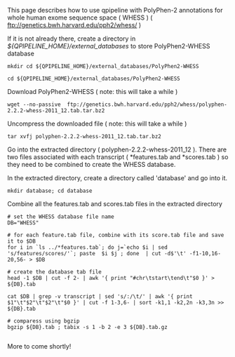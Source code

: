 

This page describes how to use qpipeline with PolyPhen-2 annotations for whole human exome sequence space ( WHESS ) ( ftp://genetics.bwh.harvard.edu/pph2/whess/ )


If it is not already there, create a directory in *${QPIPELINE_HOME}/external_databases* to store PolyPhen2-WHESS database
```
mkdir cd ${QPIPELINE_HOME}/external_databases/PolyPhen2-WHESS

cd ${QPIPELINE_HOME}/external_databases/PolyPhen2-WHESS
```

Download PolyPhen2-WHESS ( note: this will take a while )
```
wget --no-passive  ftp://genetics.bwh.harvard.edu/pph2/whess/polyphen-2.2.2-whess-2011_12.tab.tar.bz2
```

Uncompress the downloaded file ( note: this will take a while )
```
tar xvfj polyphen-2.2.2-whess-2011_12.tab.tar.bz2
```

Go into the extracted directory ( polyphen-2.2.2-whess-2011_12 ).  There are two files associated with each transcript ( *features.tab and *scores.tab ) so they need to be combined to create the WHESS database.

In the extracted directory, create a directory called 'database' and go into it.
```
mkdir database; cd database
```
Combine all the features.tab and scores.tab files in the extracted directory
```
# set the WHESS database file name
DB="WHESS"

# for each feature.tab file, combine with its score.tab file and save it to $DB 
for i in `ls ../*features.tab`; do j=`echo $i | sed 's/features/scores/'`; paste  $i $j ; done  | cut -d$'\t' -f1-10,16-20,56- > $DB

# create the database tab file 
head -1 $DB | cut -f 2- | awk '{ print "#chr\tstart\tend\t"$0 }' > ${DB}.tab

cat $DB | grep -v transcript | sed 's/:/\t/' | awk '{ print $1"\t"$2"\t"$2"\t"$0 }' | cut -f 1-3,6- | sort -k1,1 -k2,2n -k3,3n >> ${DB}.tab

# comparess using bgzip
bgzip ${DB}.tab ; tabix -s 1 -b 2 -e 3 ${DB}.tab.gz


```

More to come shortly!


